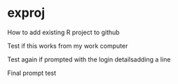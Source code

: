 # exproj
How to add existing R project to github

Test if this works from my work computer

Test again if prompted with the login detailsadding a line

Final prompt test
